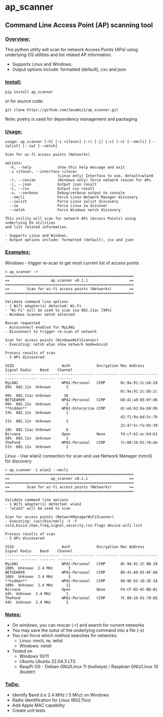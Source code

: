 # ap_scanner


## Command Line Access Point (AP) scanning tool 


### <u>Overview:</u>
This python utility will scan for network Access Points (APs) using underlying OS utilities and list related AP information.

- Supports Linux and Windows. 
- Output options include: formatted (default), csv and json


### <u>Install:</u>
```
pip install ap_scanner
```

or for source code:

```
git clone https://github.com/JavaWiz1/ap_scanner.git
```

Note: poetry is used for dependency management and packaging

### <u>Usage:</u>
```
usage: ap_scanner [-h] [-i <iface>] [-r] [-j] [-c] [-v] [--nmcli] [--iwlist] [--iw] [--netsh]

Scan for wi-fi access points (Networks)

options:
  -h, --help            show this help message and exit
  -i <iface>, --interface <iface>
                        (Linux only) Interface to use, default=wlan0
  -r, --rescan          (Windows only) force network rescan for APs
  -j, --json            Output json result
  -c, --csv             Output csv result
  -v, --verbose         Debug/verbose output to console
  --nmcli               Force Linux Network Manager discovery
  --iwlist              Force Linux iwlist discovery
  --iw                  Force Linux iw discover
  --netsh               Force Windows netsh discovery

This utility will scan for network APs (Access Points) using underlying OS utilities
and list related information.

- Supports Linux and Windows.
- Output options include: formatted (default), csv and json
```


### <u>Examples:</u>
Windows - trigger re-scan to get most current list of access points
```
> ap_scanner -r
===========================================================
==                   ap_scanner v0.1.1                   ==
===========================================================
==        Scan for wi-fi access points (Networks)        ==
===========================================================

Validate command line options
- 1 Wifi adapter(s) detected: Wi-Fi
- "Wi-Fi" will be used to scan via 802.11ac [99%]
- Windows Scanner netsh selected

Rescan requested
- Autoconnect enabled for MyLAN1
- Disconnect to trigger re-scan of network

Scan for access points (WindowsWiFiScanner)
- Executing: netsh wlan show network mode=bssid

Process results of scan
- 5 APs discovered

SSID                      Auth            Encryption Mac Address       Signal Radio    Band    Channel
------------------------- --------------- ---------- ----------------- ------ -------- ------- -------
MyLAN1                    WPA2-Personal   CCMP       0c:9a:91:2c:bb:28   99%  802.11n  Unknown       3
                                                     0c:9a:91:2c:bb:2c   99%  802.11ac Unknown      36
NETGEAR99                 WPA2-Personal   CCMP       b0:41:a0:85:0f:d6   99%  802.11n  Unknown       3
**hidden**                WPA2-Enterprise CCMP       dc:eb:62:0a:b0:8b   33%  802.11n  Unknown       1
                                                     42:f1:9a:6d:5c:7b   21%  802.11n  Unknown       1
                                                     22:47:5c:fa:01:39   18%  802.11ac Unknown       6
Nirvana                   Open            None       f4:cf:b2:ac:bd:b1   58%  802.11n  Unknown       1
ThePond                   WPA2-Personal   CCMP       7c:80:26:01:70:de   51%  802.11n  Unknown       1
```

Linux - Use wlan2 connection for scan and use Network Manager (nmcli) for discovery
```
> ap_scanner -i wlan2 --nmcli
===========================================================
==                   ap_scanner v0.1.1                   ==
===========================================================
==        Scan for wi-fi access points (Networks)        ==
===========================================================

Validate command line options
- 1 Wifi adapter(s) detected: wlan2
- "wlan2" will be used to scan

Scan for access points (NetworkManagerWiFiScanner)
- Executing: /usr/bin/nmcli -t -f ssid,bssid,chan,freq,signal,security,rsn-flags device wifi list

Process results of scan
- 5 APs discovered

SSID                      Auth            Encryption Mac Address       Signal Radio    Band    Channel
------------------------- --------------- ---------- ----------------- ------ -------- ------- -------
MyLAN1                    WPA2-Personal   CCMP       0C-9A-91-2C-BB-28  100%  Unknown  2.4 MHz       3
NETGEAR99                 WPA2-Personal   CCMP       B0-41-A0-85-0F-D6  100%  Unknown  2.4 MHz       3
**hidden**                WPA2-Personal   CCMP       88-9E-62-1D-3E-1A  100%  Unknown  2.4 MHz      11
Nirvana                   Open            None       F4-CF-B2-AC-BD-B1   44%  Unknown  2.4 MHz       1
ThePond                   WPA2-Personal   CCMP       7C-80-26-01-70-DE   44%  Unknown  2.4 MHz       1
```

### <u>Notes:</u>
- On windows, you can rescan (-r) and search for current networks
- You may save the outut of the underlying command into a file (-s)
- You can force which method searches for networks:
  - Linux:   nmcli, iw, iwlist
  - Windows: netsh
- Tested on
  - Windows 10/11
  - Ubuntu Ubuntu 22.04.3 LTS
  - RaspPi OS - Debian GNU/Linux 11 (bullseye) / Raspbian GNU/Linux 10 (buster)


### <u>ToDo:</u>
- Identify Band (i.e 2.4 MHz / 5 Mhz) on Windows
- Radio identification for Linux (802.11xx)
- Add Apple MAC capability
- Create unit tests